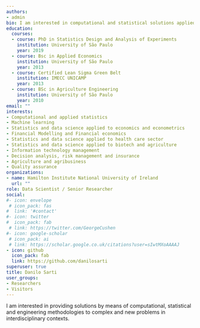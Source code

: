 ```yaml
---
authors:
- admin
bio: I am interested in computational and statistical solutions applied into interdisciplinary contexts. Contact: danilo.estat@gmail.com
education:
  courses:
  - course: PhD in Statistics Design and Analysis of Experiments
    institution: University of São Paulo
    year: 2019
  - course: Bsc in Applied Economics
    institution: University of São Paulo
    year: 2013
  - course: Certified Lean Sigma Green Belt
    institution: IMECC UNICAMP
    year: 2013 
  - course: BSc in Agriculture Engineering
    institution: University of São Paulo
    year: 2010
email: ""
interests:
- Computational and applied statistics
- Machine learning
- Statistics and data science applied to economics and econometrics
- Financial Modelling and Financial economics
- Statistics and data science applied to health care sector 
- Statistics and data science applied to biotech and agriculture
- Information technology management
- Decision analysis, risk management and insurance
- Agriculture and agribusiness
- Quality assurance
organizations:
- name: Hamilton Institute National University of Ireland
  url: ""
role: Data Scientist / Senior Researcher 
social:
#- icon: envelope
 # icon_pack: fas
#  link: '#contact'
#- icon: twitter
#  icon_pack: fab
 # link: https://twitter.com/GeorgeCushen
#- icon: google-scholar
 # icon_pack: ai
 # link: https://scholar.google.co.uk/citations?user=sIwtMXoAAAAJ
- icon: github
  icon_pack: fab
  link: https://github.com/danilosarti
superuser: true
title: Danilo Sarti 
user_groups:
- Researchers
- Visitors
---
```


I am interested in providing solutions by means of computational, statistical and engineering methodologies to complex and new problems in interdisciplinary contexts.


